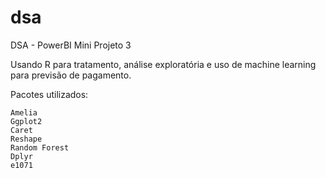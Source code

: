 # dsa
DSA - PowerBI Mini Projeto 3

Usando R para tratamento, análise exploratória e uso de machine learning para previsão de pagamento.

Pacotes utilizados:

```
Amelia
Ggplot2
Caret
Reshape
Random Forest
Dplyr
e1071
```
